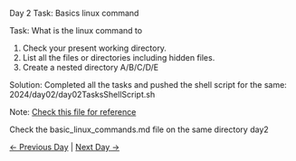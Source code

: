 Day 2 Task: Basics linux command

Task: What is the linux command to

1. Check your present working directory.
2. List all the files or directories including hidden files.
3. Create a nested directory A/B/C/D/E

Solution: Completed all the tasks and pushed the shell script for the same: 2024/day02/day02TasksShellScript.sh

Note: [Check this file for reference](basic_linux_commands.md)

Check the basic_linux_commands.md file on the same directory day2

[← Previous Day](../day01/README.md) | [Next Day →](../day03/README.md)
